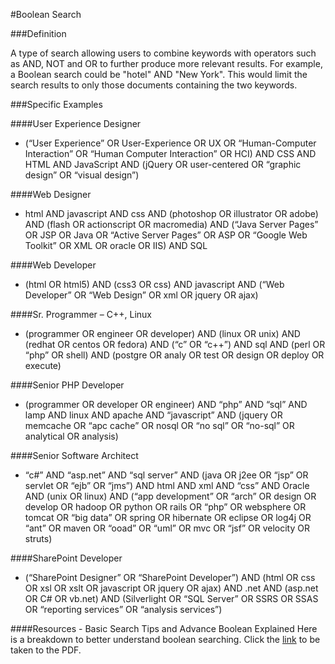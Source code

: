 #Boolean Search

###Definition 

A type of search allowing users to combine keywords with operators such as AND, NOT and OR to further produce more relevant results. For example, a Boolean search could be "hotel" AND "New York". This would limit the search results to only those documents containing the two keywords.

###Specific Examples

####User Experience Designer
* (“User Experience” OR User-Experience OR UX OR “Human-Computer Interaction” OR “Human Computer Interaction” OR HCI) AND CSS AND HTML AND JavaScript AND (jQuery OR user-centered OR “graphic design” OR “visual design”)

####Web Designer
* html AND javascript AND css AND (photoshop OR illustrator OR adobe) AND (flash OR actionscript OR macromedia) AND (“Java Server Pages” OR JSP OR Java OR “Active Server Pages” OR ASP OR “Google Web Toolkit” OR XML OR oracle OR IIS) AND SQL

####Web Developer
* (html OR html5) AND (css3 OR css) AND javascript AND (“Web Developer” OR “Web Design” OR xml OR jquery OR ajax)

####Sr. Programmer – C++, Linux
* (programmer OR engineer OR developer) AND (linux OR unix) AND (redhat OR centos OR fedora) AND (“c” OR “c++”) AND sql AND (perl OR “php” OR shell) AND (postgre OR analy OR test OR design OR deploy OR execute)

####Senior PHP Developer
* (programmer OR developer OR engineer) AND “php” AND “sql” AND lamp AND linux AND apache AND “javascript” AND (jquery OR memcache OR “apc cache” OR nosql OR “no sql” OR “no-sql” OR analytical OR analysis)

####Senior Software Architect
* “c#” AND “asp.net” AND “sql server” AND (java OR j2ee OR “jsp” OR servlet OR “ejb” OR “jms”) AND html AND xml AND “css” AND Oracle AND (unix OR linux) AND (“app development” OR “arch” OR design OR develop OR hadoop OR python OR rails OR “php” OR websphere OR tomcat OR “big data” OR spring OR hibernate OR eclipse OR log4j OR “ant” OR maven OR “ooad” OR “uml” OR mvc OR “jsf” OR velocity OR struts)

####SharePoint Developer
* (“SharePoint Designer” OR “SharePoint Developer”) AND (html OR css OR xsl OR xslt OR javascript OR jquery OR ajax) AND .net AND (asp.net OR C# OR vb.net) AND (Silverlight OR “SQL Server” OR SSRS OR SSAS OR “reporting services” OR “analysis services”)


####Resources - Basic Search Tips and Advance Boolean Explained
Here is a breakdown to better understand boolean searching. Click the <a href="http://www.lib.berkeley.edu/TeachingLib/Guides/Internet/Boolean.pdf">link</a> to be taken to the PDF.
